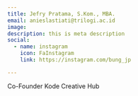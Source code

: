 ```yaml
---
title: Jefry Pratama, S.Kom., MBA.
email: anieslastiati@trilogi.ac.id
image: 
description: this is meta description
social:
  - name: instagram
    icon: FaInstagram
    link: https://instagram.com/bung_jp

---
```


Co-Founder Kode Creative Hub